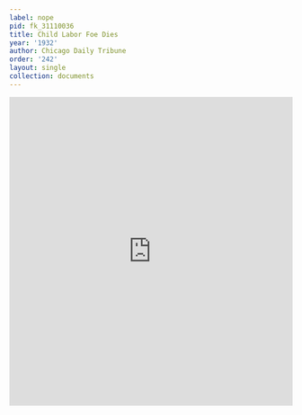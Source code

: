 ```yaml
---
label: nope
pid: fk_31110036
title: Child Labor Foe Dies
year: '1932'
author: Chicago Daily Tribune
order: '242'
layout: single
collection: documents
---
```

<iframe src="https://northwestern.app.box.com/embed/s/v6j5hq1a8iqnyo5orbspfpqgvpkeenw1?sortColumn=date&view=list" width="100%" height="550" frameborder="0" allowfullscreen webkitallowfullscreen msallowfullscreen></iframe>

